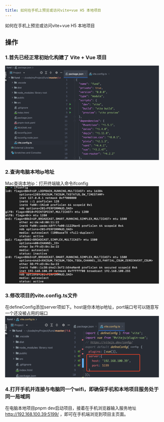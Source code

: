 ```yaml
---
title: 如何在手机上预览或访问vite+vue H5 本地项目
---
```

如何在手机上预览或访问vite+vue H5 本地项目

## 操作
### 1.首先已经正常初始化构建了 Vite + Vue 项目
![An image](../../images/tool-preview-1.png)
### 2.查询电脑本地ip地址
Mac查询本地ip：打开终端输入命令ifconfig
![An image](../../images/tool-preview-2.png)
### 3.修改项目的vite.config.ts文件
在defineConfig添加server项如下。host是你本地ip地址，port端口号可以随意写一个还没被占用的端口
![An image](../../images/tool-preview-3.png)
### 4.打开手机并连接与电脑同一个wifi，即确保手机和本地项目服务处于同一局域网
在电脑本地项目pnpm dev启动项目，接着在手机浏览器输入服务地址 http://192.168.100.39:5199/
，即可在手机端浏览到项目主页面。



